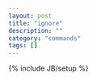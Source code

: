 ```yaml
---
layout: post
title: "ignore"
description: ""
category: "commands"
tags: []
---
```

{% include JB/setup %}

